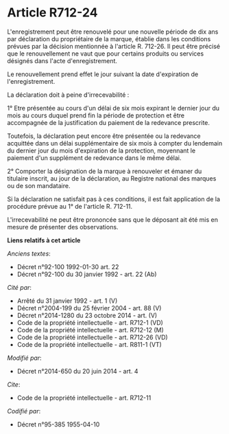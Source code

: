 # Article R712-24

L'enregistrement peut être renouvelé pour une nouvelle période de dix ans par déclaration du propriétaire de la marque,
établie dans les conditions prévues par la décision mentionnée à l'article R. 712-26. Il peut être précisé que le
renouvellement ne vaut que pour certains produits ou services désignés dans l'acte d'enregistrement. 

Le renouvellement prend effet le jour suivant la date d'expiration de l'enregistrement. 

La déclaration doit à peine d'irrecevabilité : 

1° Etre présentée au cours d'un délai de six mois expirant le dernier jour du mois au cours duquel prend fin la période de
protection et être accompagnée de la justification du paiement de la redevance prescrite. 

Toutefois, la déclaration peut encore être présentée ou la redevance acquittée dans un délai supplémentaire de six mois à
compter du lendemain du dernier jour du mois d'expiration de la protection, moyennant le paiement d'un supplément de
redevance dans le même délai. 

2° Comporter la désignation de la marque à renouveler et émaner du titulaire inscrit, au jour de la déclaration, au Registre
national des marques ou de son mandataire. 

Si la déclaration ne satisfait pas à ces conditions, il est fait application de la procédure prévue au 1° de l'article R.
712-11. 

L'irrecevabilité ne peut être prononcée sans que le déposant ait été mis en mesure de présenter des observations.

**Liens relatifs à cet article**

_Anciens textes_:

  - Décret n°92-100 1992-01-30 art. 22
  - Décret n°92-100 du 30 janvier 1992 - art. 22 (Ab)

_Cité par_:

  - Arrêté du 31 janvier 1992 - art. 1 (V)
  - Décret n°2004-199 du 25 février 2004 - art. 88 (V)
  - Décret n°2014-1280 du 23 octobre 2014 - art. (V)
  - Code de la propriété intellectuelle - art. R712-1 (VD)
  - Code de la propriété intellectuelle - art. R712-12 (M)
  - Code de la propriété intellectuelle - art. R712-26 (VD)
  - Code de la propriété intellectuelle - art. R811-1 (VT)

_Modifié par_:

  - Décret n°2014-650 du 20 juin 2014 - art. 4

_Cite_:

  - Code de la propriété intellectuelle - art. R712-11

_Codifié par_:

  - Décret n°95-385 1955-04-10
